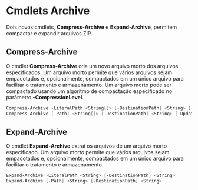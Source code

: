 # <a name="archive-cmdlets"></a>Cmdlets Archive

Dois novos cmdlets, **Compress-Archive** e **Expand-Archive**, permitem compactar e expandir arquivos ZIP.

## <a name="compress-archive"></a>Compress-Archive
O cmdlet **Compress-Archive** cria um novo arquivo morto dos arquivos especificados. Um arquivo morto permite que vários arquivos sejam empacotados e, opcionalmente, compactados em um único arquivo para facilitar o tratamento e armazenamento. Um arquivo morto pode ser compactado usando um algoritmo de compactação especificado no parâmetro **-CompressionLevel**.
```PowerShell
Compress-Archive -LiteralPath <String[]> [-DestinationPath] <String> [-Update] [-CompressionLevel <Microsoft.PowerShell.Commands.CompressionLevel>] 
Compress-Archive [-Path] <String[]> [-DestinationPath] <String> [-Update] [-CompressionLevel <Microsoft.PowerShell.Commands.CompressionLevel>]
```

## <a name="expand-archive"></a>Expand-Archive
O cmdlet **Expand-Archive** extrai os arquivos de um arquivo morto especificado. Um arquivo morto permite que vários arquivos sejam empacotados e, opcionalmente, compactados em um único arquivo para facilitar o tratamento e armazenamento.
```PowerShell
Expand-Archive -LiteralPath <String> [-DestinationPath] <String>
Expand-Archive [-Path] <String> [-DestinationPath] <String>
```
